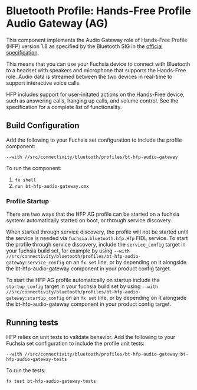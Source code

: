 # Bluetooth Profile: Hands-Free Profile Audio Gateway (AG)

This component implements the Audio Gateway role of Hands-Free Profile (HFP) version 1.8 as
specified by the Bluetooth SIG in the
[official specification](https://www.bluetooth.org/DocMan/handlers/DownloadDoc.ashx?doc_id=489628).

This means that you can use your Fuchsia device to connect with Bluetooth to a headset with speakers
and microphone that supports the Hands-Free role. Audio data is streamed between the two devices
in real-time to support interactive voice calls.

HFP includes support for user-initated actions on the Hands-Free device, such as answering calls,
hanging up calls, and volume control. See the specification for a complete list of functionality.

## Build Configuration

Add the following to your Fuchsia set configuration to include the profile component:

`--with //src/connectivity/bluetooth/profiles/bt-hfp-audio-gateway`

To run the component:

1. `fx shell`
1. `run bt-hfp-audio-gateway.cmx`

### Profile Startup

There are two ways that the HFP AG profile can be started on a fuchsia system: automatically started
on boot, or through service discovery.

When started through service discovery, the profile will not be started until the service is needed via
`fuchsia.bluetooth.hfp.Hfp` FIDL service. To start the profile through service discovery, include the
`service_config` target in your fuchsia build set, for example by using
`--with //src/connectivity/bluetooth/profiles/bt-hfp-audio-gateway:service_config` on an `fx set` line,
or by depending on it alongside the bt-hfp-audio-gateway component in your product config target.

To start the HFP AG profile automatically on startup include the `startup_config` target in your fuchsia
build set by using `--with //src/connectivity/bluetooth/profiles/bt-hfp-audio-gateway:startup_config` on
an `fx set` line, or by depending on it alongside the bt-hfp-audio-gateway component in your product
config target.

## Running tests

HFP relies on unit tests to validate behavior. Add the following to your Fuchsia set configuration
to include the profile unit tests:

`--with //src/connectivity/bluetooth/profiles/bt-hfp-audio-gateway:bt-hfp-audio-gateway-tests`

To run the tests:

```
fx test bt-hfp-audio-gateway-tests
```

